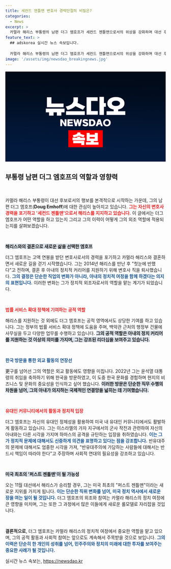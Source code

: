 ```yaml
---
title: 세컨드 잰틀맨 변호사 경력단절의 비밀은?
categories:
  - News
excerpt: >
  카멀라 해리스 부통령의 남편 더그 엠호프가 세컨드 젠틀맨으로서의 위상을 강화하며 대선 후보를 지원하고 있습니다. 고액 변호사 직을 떠난 그는 공적 영역에서 활발히 활동 중이며, 오는 11월 대선에서 역사적인 순간을 맞이할 것입니다. 클릭 유도!
feature_text: >
  ## adskorea 실시간 뉴스 속보입니다.

  카멀라 해리스 부통령의 남편 더그 엠호프가 세컨드 젠틀맨으로서의 위상을 강화하며 대선 후보를 지원하고 있습니다. 고액 변호사 직을 떠난 그는 공적 영역에서 활발히 활동 중이며, 오는 11월 대선에서 역사적인 순간을 맞이할 것입니다. 클릭 유도!
image: '/assets/img/newsdao_breakingnews.jpg'
---
```


<p><img src="/assets/img/newsdao_breakingnews.jpg" alt="adskorea 속보" /></p>

<h2 data-ke-size="size26">부통령 남편 더그 엠호프의 역할과 영향력</h2>

<p data-ke-size="size16">&nbsp;</p>

<p>카멀라 해리스 부통령이 대선 후보로서의 행보를 본격적으로 시작하는 가운데, 그의 남편 더그 엠호프(<b>Doug Emhoff</b>)에 대한 관심이 높아지고 있습니다. <b><span style="color: #ee2323;">그는 자신의 변호사 경력을 포기하고 '세컨드 젠틀맨'으로서 해리스를 지지하고 있습니다.</span></b> 이 글에서는 더그 엠호프가 어떤 역할을 하고 있는지 그리고 그의 이력이 어떻게 그의 외조 역할에 적용되는지를 살펴보겠습니다. </p>

<p data-ke-size="size16">&nbsp;</p>

<p><b><span style="background-color: #21538527;">해리스와의 결혼으로 새로운 삶을 선택한 엠호프</span></b></p>

<p>더그 엠호프는 고액 연봉을 받던 변호사로서의 경력을 포기하고 카멀라 해리스와 결혼하면서 새로운 길을 걷기 시작했습니다. 그는 2014년 해리스를 만난 후 "첫눈에 반했다"고 전하며, 결혼 후 아내의 정치적 커리어를 지원하기 위해 변호사 직을 퇴사했습니다. <b><span style="color: #1a5490;">그의 결정은 단순한 직업의 변화가 아니라, 아내의 정치적 여정을 함께 하겠다는 의지의 표현입니다.</span></b> 이러한 변화는 그가 정치적 외조자로서의 역할을 맡는 계기가 되었습니다.</p>

<p data-ke-size="size16">&nbsp;</p>

<p><b><span style="color: #ee2323;">법률 서비스 확대 정책에 기여하는 공적 역할</span></b></p>

<p>해리스를 지원하는 것 외에도 더그 엠호프는 공적 영역에서도 상당한 기여를 하고 있습니다. 그는 정부의 법률 서비스 확대 정책에 도움을 주며, 백악관 근처의 행정부 건물에 사무실을 두고 다양한 업무를 수행하고 있습니다. <b><span style="background-color: #21538527;">그의 공적 역할은 아내의 정치 커리어를 지원하는 것 이상의 의미를 가지며, 그는 강조된 리더십을 보여주고 있습니다.</span></b></p>

<p data-ke-size="size16">&nbsp;</p>

<p><b><span style="color: #1a5490;">한국 방문을 통한 외교 활동의 연장선</span></b></p>

<p>更구를 넘어선 그의 역할은 외교 활동에도 영향을 미칩니다. 2022년 그는 윤석열 대통령의 취임을 축하하기 위해 한국을 방문하였고, 이 도중 한국 문화를 경험하며 현지의 비즈니스 및 문화의 중요성을 인식하고 싶어 했습니다. <b><span style="background-color: #21538527;">이러한 방문은 단순한 직무 수행의 차원을 넘어, 그의 아내가 의지하는 국제적인 연결망을 넓히는 데 기여했습니다.</span></b></p>

<p data-ke-size="size16">&nbsp;</p>

<p><b><span style="color: #ee2323;">유대인 커뮤니티에서의 활동과 정치적 입장</span></b></p>

<p>더그 엠호프는 자신의 유대인 정체성을 활용하여 미국 내 유대인 커뮤니티에서도 활발하게 활동하고 있습니다. 그는 이스라엘의 가자 지구에서의 군사 작전과 관련하여 자신의 아내와는 다른 시각을 가지며 하마스의 공격을 규탄하는 입장을 취하였습니다. <b><span style="color: #1a5490;">이는 그가 정치적 문제에 대해서도 신중하게 의견을 표명하고 있다는 점을 강조합니다.</span></b> 반유대주의 문제에 대해서도 엄중한 시각을 가져, "반유대주의에 가담하는 사람들에 대해서는 반드시 책임이 따라야 한다"고 주장하며 사회적 연대의 필요성을 강조하고 있습니다. </p>

<p data-ke-size="size16">&nbsp;</p>

<p><b><span style="background-color: #21538527;">미국 최초의 '퍼스트 젠틀맨'이 될 가능성</span></b></p>

<p>오는 11월 대선에서 해리스가 승리할 경우, 그는 미국 최초의 "퍼스트 젠틀맨"이라는 새로운 지위를 가지게 됩니다. <b><span style="color: #1a5490;">이는 단순한 직위 변화를 넘어, 미국 정치 역사에서 새로운 장을 여는 일이 될 것입니다.</span></b> 더그 엠호프의 외조와 참여는 카멀라 해리스의 정치 여정에 큰 영향을 미치며, 그는 또한 그 과정에서 많은 이들에게 새로운 롤모델로 자리잡을 것입니다.</p>

<p data-ke-size="size16">&nbsp;</p>

<p><b>결론적으로</b>, 더그 엠호프는 카멀라 해리스의 정치적 여정에서 중요한 역할을 맡고 있으며, 그의 공적 활동과 사회적 참여는 앞으로도 계속해서 주목받을 것으로 보입니다. <b><span style="color: #1a5490;">그의 이력은 단순히 한 개인의 성취를 넘어, 민주주의와 정치의 미래에 대한 투자를 보여주는 중요한 사례가 될 것입니다.</span></b></p>
실시간 뉴스 속보는, <a href="https://newsdao.kr" rel="dofollow">https://newsdao.kr</a>


